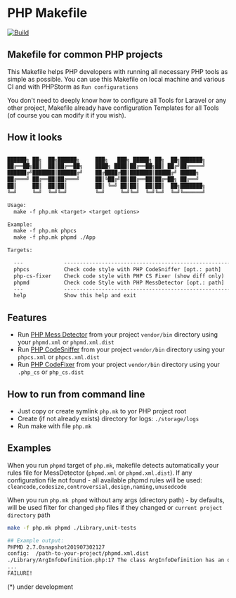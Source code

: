 # PHP Makefile

[![Build][actions badge]][actions link]

## Makefile for common PHP projects

This Makefile helps PHP developers with running all necessary PHP tools as simple as possible. You can use this Makefile on local machine and various CI and with PHPStorm as `Run configurations`

You don't need to deeply know how to configure all Tools for Laravel or any other project, Makefile already have configuration Templates for all Tools (of course you can modify it if you wish).

## How it looks

```txt

██████╗ ██╗  ██╗██████╗     ███╗   ███╗ █████╗ ██╗  ██╗███████╗
██╔══██╗██║  ██║██╔══██╗    ████╗ ████║██╔══██╗██║ ██╔╝██╔════╝
██████╔╝███████║██████╔╝    ██╔████╔██║███████║█████╔╝ █████╗  
██╔═══╝ ██╔══██║██╔═══╝     ██║╚██╔╝██║██╔══██║██╔═██╗ ██╔══╝  
██║     ██║  ██║██║         ██║ ╚═╝ ██║██║  ██║██║  ██╗███████╗
╚═╝     ╚═╝  ╚═╝╚═╝         ╚═╝     ╚═╝╚═╝  ╚═╝╚═╝  ╚═╝╚══════╝

Usage:
  make -f php.mk <target> <target options>

Example:
  make -f php.mk phpcs
  make -f php.mk phpmd ./App

Targets:

  ---             --------------------------------------------------------------
  phpcs           Check code style with PHP CodeSniffer [opt.: path]
  php-cs-fixer    Check code style with PHP CS Fixer (show diff only)
  phpmd           Check code Style with PHP MessDetector [opt.: path]
  ---             --------------------------------------------------------------
  help            Show this help and exit

```

## Features

- Run [PHP Mess Detector][phpmd link] from your project `vendor/bin` directory using your `phpmd.xml` or `phpmd.xml.dist`
- Run [PHP CodeSniffer][phpcs link] from your project `vendor/bin` directory using your `phpcs.xml` or `phpcs.xml.dist`
- Run [PHP CodeFixer][php-cs-fixer link] from your project `vendor/bin` directory using your `.php_cs` or `php_cs.dist`

## How to run from command line

- Just copy or create symlink `php.mk` to yor PHP project root
- Create (if not already exists) directory for logs: `./storage/logs`
- Run make with file `php.mk`

## Examples

When you run `phpmd` target of `php.mk`, makefile detects automatically your rules file for MessDetector (`phpmd.xml` or `phpmd.xml.dist`).
If any configuration file not found - all available phpmd rules will be used: `cleancode,codesize,controversial,design,naming,unusedcode`

When you run `php.mk phpmd` without any args (directory path) - by defaults, will be used filter for changed `php` files if they changed or `current project directory` path

```bash
make -f php.mk phpmd ./Library,unit-tests

## Example output:
PHPMD 2.7.0snapshot201907302127
config:  /path-to-your-project/phpmd.xml.dist
./Library/ArgInfoDefinition.php:17 The class ArgInfoDefinition has an overall complexity of 51 which is very high. The configured complexity threshold is 50.
...
FAILURE!
```

(*) under development

[actions badge]: https://github.com/AlexNDRmac/makefile-php/workflows/Build/badge.svg
[actions link]: https://github.com/AlexNDRmac/makefile-php/actions
[phpcs link]: https://github.com/squizlabs/PHP_CodeSniffer
[php-cs-fixer link]: https://github.com/FriendsOfPHP/PHP-CS-Fixer
[phpmd link]: https://github.com/phpmd/phpmd
